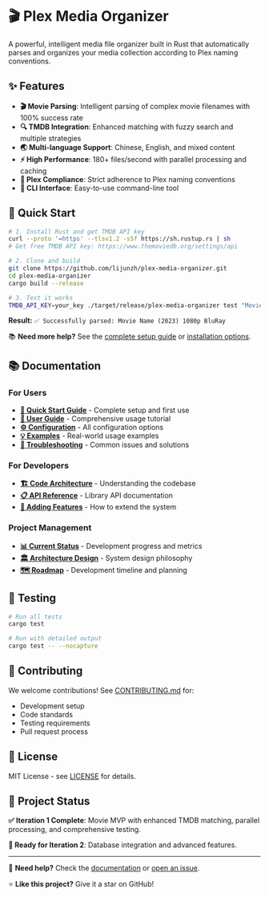 # 🎬 Plex Media Organizer

A powerful, intelligent media file organizer built in Rust that automatically parses and organizes your media collection according to Plex naming conventions.

## ✨ Features

- **🎬 Movie Parsing**: Intelligent parsing of complex movie filenames with 100% success rate
- **🔍 TMDB Integration**: Enhanced matching with fuzzy search and multiple strategies
- **🌏 Multi-language Support**: Chinese, English, and mixed content
- **⚡ High Performance**: 180+ files/second with parallel processing and caching
- **🎯 Plex Compliance**: Strict adherence to Plex naming conventions
- **🔧 CLI Interface**: Easy-to-use command-line tool

## 🚀 Quick Start

```bash
# 1. Install Rust and get TMDB API key
curl --proto '=https' --tlsv1.2 -sSf https://sh.rustup.rs | sh
# Get free TMDB API key: https://www.themoviedb.org/settings/api

# 2. Clone and build
git clone https://github.com/lijunzh/plex-media-organizer.git
cd plex-media-organizer
cargo build --release

# 3. Test it works
TMDB_API_KEY=your_key ./target/release/plex-media-organizer test "Movie.Name.2023.1080p.BluRay.mkv"
```

**Result:** `✅ Successfully parsed: Movie Name (2023) 1080p BluRay`

📚 **Need more help?** See the [complete setup guide](docs/quick-start.md) or [installation options](docs/installation.md).

## 📚 Documentation

### **For Users**
- **[🚀 Quick Start Guide](docs/quick-start.md)** - Complete setup and first use
- **[📖 User Guide](docs/user-guide.md)** - Comprehensive usage tutorial
- **[⚙️ Configuration](docs/configuration.md)** - All configuration options
- **[💡 Examples](docs/examples/)** - Real-world usage examples
- **[🔧 Troubleshooting](docs/troubleshooting.md)** - Common issues and solutions

### **For Developers** 
- **[🏗️ Code Architecture](docs/development/code-architecture.md)** - Understanding the codebase
- **[📋 API Reference](docs/development/api-reference.md)** - Library API documentation
- **[🔨 Adding Features](docs/development/adding-features.md)** - How to extend the system

### **Project Management**
- **[📊 Current Status](project/status.md)** - Development progress and metrics
- **[🏛️ Architecture Design](project/architecture.md)** - System design philosophy
- **[🗺️ Roadmap](project/roadmap.md)** - Development timeline and planning

## 🧪 Testing

```bash
# Run all tests
cargo test

# Run with detailed output
cargo test -- --nocapture
```

## 🤝 Contributing

We welcome contributions! See [CONTRIBUTING.md](CONTRIBUTING.md) for:
- Development setup
- Code standards
- Testing requirements
- Pull request process

## 📄 License

MIT License - see [LICENSE](LICENSE) for details.

## 🎯 Project Status

**✅ Iteration 1 Complete**: Movie MVP with enhanced TMDB matching, parallel processing, and comprehensive testing.

**🚀 Ready for Iteration 2**: Database integration and advanced features.

---

💬 **Need help?** Check the [documentation](docs/) or [open an issue](https://github.com/lijunzh/plex-media-organizer/issues).

⭐ **Like this project?** Give it a star on GitHub!
